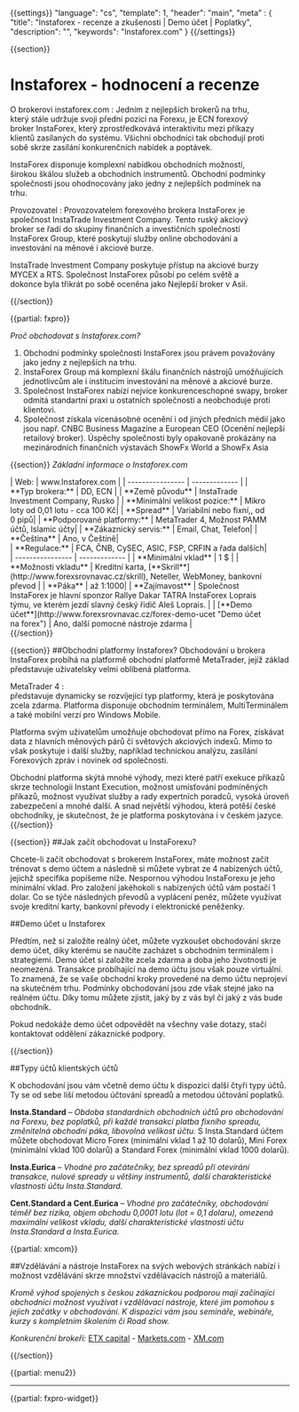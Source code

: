 {{settings}}
  "language": "cs",
  "template": 1,
  "header": "main",
  "meta" : {
    "title": "Instaforex - recenze a zkušenosti | Demo účet | Poplatky",
    "description": "",
    "keywords": "Instaforex.com"
  }
{{/settings}}
<div itemprop="review" itemscope itemtype="http://schema.org/Review">


<span itemprop="reviewRating" itemscope itemtype="http://schema.org/Rating">
  <meta itemprop="worstRating" content="1"/>
  <meta itemprop="ratingValue" content="80"/>
  <meta itemprop="bestRating" content="100"/>
</span>
<meta itemprop="itemreviewed" content="Instaforex.com">
<meta itemprop="author" content="ForexSrovnávač.cz">

<div class="row">
  <div class="col-md-9" role="main" markdown="1">

{{section}}

# Instaforex - hodnocení a recenze
<div class="row" style="width:92%">
  <div class="col-md-6" markdown="1">
O brokerovi instaforex.com
:    
Jedním z nejlepších brokerů na trhu, který stále udržuje svoji přední pozici na Forexu, je ECN forexový broker InstaForex, který zprostředkovává interaktivitu mezi příkazy klientů zasílaných do systému. Všichni obchodníci tak obchodují proti sobě skrze zasílání konkurenčních nabídek a poptávek. 

InstaForex disponuje komplexní nabídkou obchodních možností, širokou škálou služeb a obchodních instrumentů. Obchodní podmínky společnosti jsou ohodnocovány jako jedny z nejlepších podmínek na trhu.
  </div>
  <div class="col-md-6" markdown="1">
Provozovatel
:    
Provozovatelem forexového brokera InstaForex je společnost InstaTrade Investment Company. Tento ruský akciový broker se řadí do skupiny finančních a investičních společností InstaForex Group, které poskytují služby online obchodování a investování na měnové i akciové burze. 

InstaTrade Investment Company poskytuje přístup na akciové burzy MYCEX a RTS. Společnost InstaForex působí po celém světě a dokonce byla třikrát po sobě oceněna jako Nejlepší broker v Asii.


</div>
</div>
{{/section}}

{{partial: fxpro}}

*Proč obchodovat s Instaforex.com?*
  
  1. Obchodní podmínky společnosti InstaForex jsou právem považovány jako jedny z nejlepších na trhu. 
  2. InstaForex Group má komplexní škálu finančních nástrojů umožňujících jednotlivcům ale i institucím investování na měnové a akciové burze.
  3. Společnost InstaForex nabízí nejvíce konkurenceschopné swapy, broker odmítá standartní praxi u ostatních společností a neobchoduje proti klientovi.
  4. Společnost získala vícenásobné ocenění i od jiných předních médií jako jsou např. CNBC Business Magazine a European CEO (Ocenění nejlepší retailový broker). Úspěchy společnosti byly opakovaně prokázány na mezinárodních finančních výstavách ShowFx World a ShowFx Asia

{{section}}
*Základní informace o Instaforex.com*
<div class="row" style="width:92%">
  <div class="col-md-6" markdown="1">
| Web:     |   www.Instaforex.com |
| ---------------- | ------------- |
| **Typ brokera:**   | DD, ECN  |
| **Země původu**   | InstaTrade Investment Company, Rusko |
| **Minimální velikost pozice:** | Mikro loty od 0,01 lotu - cca 100 Kč|
| **Spread** | Variabilní nebo fixní,, od 0 pipů|
| **Podporované platformy:**  | MetaTrader 4, Možnost PAMM účtů, Islamic účty|
| **Zákaznický servis:**  | Email, Chat, Telefon|
| **Čeština**  | Ano, v Češtině|
  </div>
  <div class="col-md-6" markdown="1">
| **Regulace:**  | FCA, ČNB, CySEC, ASIC, FSP, CRFIN a řada dalších|
| ---------------- | ------------- |
| **Minimální vklad**  | 1 $ |
| **Možnosti vkladu**  | Kreditní karta, [**Skrill**](http://www.forexsrovnavac.cz/skrill), Neteller, WebMoney, bankovní převod |
| **Páka**  |  až 1:1000|
| **Zajímavost**  | Společnost InstaForex je hlavní sponzor Rallye Dakar TATRA InstaForex Loprais týmu, ve kterém jezdí slavný český řidič Aleš Loprais. |
| [**Demo účet**](http://www.forexsrovnavac.cz/forex-demo-ucet "Demo účet na forex")  | Ano, další pomocné nástroje zdarma |


</div>
</div>
{{/section}}

{{section}}
##Obchodní platformy Instaforex?
Obchodování u brokera InstaForex probíhá na platformě obchodní platformě MetaTrader, jejíž základ představuje uživatelsky velmi oblíbená platforma. 

MetaTrader 4
:   
představuje dynamicky se rozvíjející typ platformy, která je poskytována zcela zdarma. Platforma disponuje obchodním terminálem, MultiTerminálem a také mobilní verzí pro Windows Mobile. 

Platforma svým uživatelům umožňuje obchodovat přímo na Forex, získávat data z hlavních měnových párů či světových akciových indexů. Mimo to však poskytuje i další služby, například technickou analýzu, zasílání Forexových zpráv i novinek od společnosti.

Obchodní platforma skýtá mnohé výhody, mezi které patří exekuce příkazů skrze technologii Instant Execution, možnost umísťování podmíněných příkazů, možnost využívat služby a rady expertních poradců, vysoká úroveň zabezpečení a mnohé další. A snad největší výhodou, která potěší české obchodníky, je skutečnost, že je platforma poskytována i v českém jazyce.
{{/section}}


{{section}}
##Jak začít obchodovat u InstaForexu?
  
Chcete-li začít obchodovat s brokerem InstaForex, máte možnost začít trénovat s demo účtem a následně si můžete vybrat ze 4 nabízených účtů, jejichž specifika popíšeme níže. Nespornou výhodou InstaForexu je jeho minimální vklad. Pro založení jakéhokoli s nabízených účtů vám postačí 1 dolar. Co se týče následných převodů a vyplácení peněz, můžete využívat svoje kreditní karty, bankovní převody i elektronické peněženky.

##Demo účet u Instaforex

Předtím, než si založíte reálný účet, můžete vyzkoušet obchodování skrze demo účet, díky kterému se naučíte zacházet s obchodním terminálem i strategiemi. Demo účet si založíte zcela zdarma a doba jeho životnosti je neomezená. Transakce probíhající na demo účtu jsou však pouze virtuální. To znamená, že se vaše obchodní kroky provedené na demo účtu neprojeví na skutečném trhu. Podmínky obchodování jsou zde však stejné jako na reálném účtu. Díky tomu můžete zjistit, jaký by z vás byl či jaký z vás bude obchodník.

Pokud nedokáže demo účet odpovědět na všechny vaše dotazy, stačí kontaktovat oddělení zákaznické podpory. 


{{/section}}

##Typy účtů klientských účtů

K obchodování jsou vám včetně demo účtu k dispozici další čtyři typy účtů. Ty se od sebe liší metodou účtování spreadů a metodou účtování poplatků.

**Insta.Standard** – *Obdoba standardních obchodních účtů pro obchodování na Forexu, bez poplatků, při každé transakci platba fixního spreadu, změnitelná obchodní páka, libovolná velikost účtu.*
S Insta.Standard účtem můžete obchodovat Micro Forex (minimální vklad 1 až 10 dolarů), Mini Forex (minimální vklad 100 dolarů) a Standard Forex (minimální vklad 1000 dolarů).

**Insta.Eurica** – *Vhodné pro začátečníky, bez spreadů při otevírání transakce, nulové spready u většiny instrumentů, další charakteristické vlastnosti účtu Insta.Standard.*

**Cent.Standard a Cent.Eurica** – *Vhodné pro začátečníky, obchodování téměř bez rizika, objem obchodu 0,0001 lotu (lot = 0,1 dolaru), omezená maximální velikost vkladu, další charakteristické vlastnosti účtu Insta.Standard a Insta.Eurica.*

{{partial: xmcom}}


##Vzdělávání a nástroje
InstaForex na svých webových stránkách nabízí i možnost vzdělávání skrze množství vzdělávacích nástrojů a materiálů.

*Kromě výhod spojených s českou zákaznickou podporou mají začínající obchodníci možnost využívat i vzdělávací nástroje, které jim pomohou s jejich začátky v obchodování. K dispozici vám jsou semináře, webináře, kurzy s kompletním školením či Road show.*


*Konkurenční brokeři:* [ETX capital](http://www.forexsrovnavac.cz/etx-capital-zkusenosti) - [Markets.com](http://www.forexsrovnavac.cz/markets-com-recenze) - [XM.com](http://www.forexsrovnavac.cz/xm-xemarkets-com)




{{/section}}


</div>
<div class="col-md-3" markdown="1">
<!--<div class="well" markdown="1" style="margin-top: 2.5em">
 


  
</div>-->


{{partial: menu2}}
- - -
</div>

{{partial: fxpro-widget}}

</div>
</div>

</div><!-- /itemreview -->